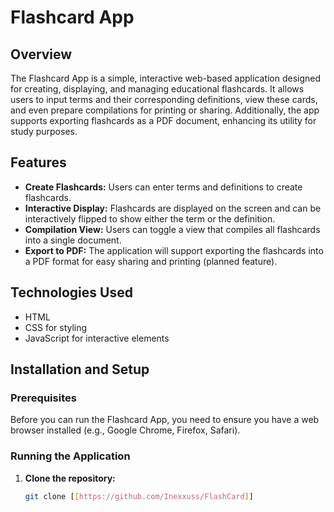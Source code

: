 # Flashcard App

## Overview
The Flashcard App is a simple, interactive web-based application designed for creating, displaying, and managing educational flashcards. It allows users to input terms and their corresponding definitions, view these cards, and even prepare compilations for printing or sharing. Additionally, the app supports exporting flashcards as a PDF document, enhancing its utility for study purposes.

## Features
- **Create Flashcards:** Users can enter terms and definitions to create flashcards.
- **Interactive Display:** Flashcards are displayed on the screen and can be interactively flipped to show either the term or the definition.
- **Compilation View:** Users can toggle a view that compiles all flashcards into a single document.
- **Export to PDF:** The application will support exporting the flashcards into a PDF format for easy sharing and printing (planned feature).

## Technologies Used
- HTML
- CSS for styling
- JavaScript for interactive elements

## Installation and Setup
### Prerequisites
Before you can run the Flashcard App, you need to ensure you have a web browser installed (e.g., Google Chrome, Firefox, Safari).

### Running the Application
1. **Clone the repository:**
   ```bash
   git clone [[https://github.com/Inexxuss/FlashCard]]
